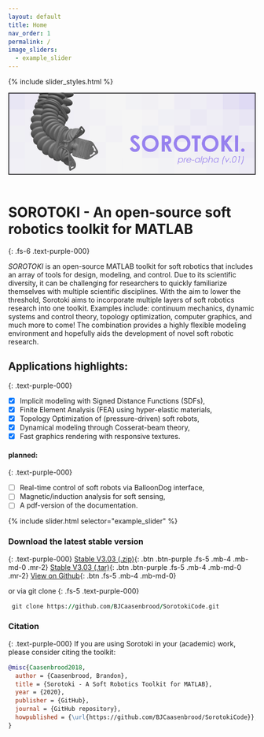```yaml
---
layout: default
title: Home
nav_order: 1
permalink: /
image_sliders:
  - example_slider
---
```


<!--
  https://fontawesome.com/how-to-use/on-the-web/styling/sizing-icons
-->

{% include slider_styles.html %}

<script src="https://cdn.mathjax.org/mathjax/latest/MathJax.js?config=TeX-AMS-MML_HTMLorMML" type="text/javascript"></script> 
<div align="center"> <img src="./docs/documentation/img/softrobot_.png" width="650"> </div> <br/>

# **SOROTOKI** - An open-source soft robotics toolkit for MATLAB
{: .fs-6 .text-purple-000}

*SOROTOKI* is an open-source MATLAB toolkit for soft robotics that includes an array of tools for design, modeling, and control. Due to its scientific diversity, it can be challenging for researchers to quickly familiarize themselves with multiple scientific disciplines. With the aim to lower the threshold, Sorotoki aims to incorporate multiple layers of soft robotics research into one toolkit. Examples include: continuum mechanics, dynamic systems and control theory, topology optimization, computer graphics, and much more to come! The combination provides a highly flexible modeling environment and hopefully aids the development of novel soft robotic research.

## Applications highlights:
{: .text-purple-000}
- [x] Implicit modeling with Signed Distance Functions (SDFs),
- [x] Finite Element Analysis (FEA) using hyper-elastic materials,
- [x] Topology Optimization of (pressure-driven) soft robots,
- [x] Dynamical modeling through Cosserat-beam theory,
- [x] Fast graphics rendering with responsive textures.

#### planned:
{: .text-purple-000}
- [ ] Real-time control of soft robots via BalloonDog interface,
- [ ] Magnetic/induction analysis for soft sensing,
- [ ] A pdf-version of the documentation.

{% include slider.html selector="example_slider" %}

### Download the latest stable version
{: .text-purple-000}
[Stable V3.03 (.zip)](https://github.com/BJCaasenbrood/SorotokiCode/zipball/master){: .btn .btn-purple .fs-5 .mb-4 .mb-md-0 .mr-2} [Stable V3.03 (.tar)](https://github.com/BJCaasenbrood/SorotokiCode/tarball/master){: .btn .btn-purple .fs-5 .mb-4 .mb-md-0 .mr-2} [View on Github](https://github.com/BJCaasenbrood/SorotokiCode){: .btn .fs-5 .mb-4 .mb-md-0}  

or via git clone
{: .fs-5 .text-purple-000}
```fortran
 git clone https://github.com/BJCaasenbrood/SorotokiCode.git
```

### Citation
{: .text-purple-000}
If you are using Sorotoki in your (academic) work, please consider citing the toolkit:
```bibtex
@misc{Caasenbrood2018,
  author = {Caasenbrood, Brandon},
  title = {Sorotoki - A Soft Robotics Toolkit for MATLAB},
  year = {2020},
  publisher = {GitHub},
  journal = {GitHub repository},
  howpublished = {\url{https://github.com/BJCaasenbrood/SorotokiCode}},
}
```


<!-- ## Quick installation
The toolkit is easy to install. Download the latest stable version above, and unpack the compressed folder at any desired directory. Alternatively, you can directly clone the repository with the following terminal command:
```rust
git clone https://github.com/BJCaasenbrood/SorotokiCode.git
```

To install the toolkit, simply run the command [`sorotoki()`]() in the MATLAB command window. That's it, the SOROTOKI toolkit is now ready-to-use.

It is worth mentioning this command is also used to update the toolkit. It is recommended to run `sorotoki.m`{: .text-purple-000} to check for updates occasionally.  -->

<!-- ## Citation and references
If you are using Sorotoki in your (academic) work, please consider citing the toolkit:
```bibtex
@misc{Caasenbrood2018,
  author = {Caasenbrood, Brandon},
  title = {Sorotoki - A Soft Robotics Toolkit for MATLAB},
  year = {2018},
  publisher = {GitHub},
  journal = {GitHub repository},
  howpublished = {\url{https://github.com/BJCaasenbrood/SorotokiCode}},
}
```

[**[1]** ](https://ieeexplore.ieee.org/abstract/document/9116010/metrics#metrics) B. Caasenbrood, A. Pogromsky and H. Nijmeijer, A Computational Design Framework for Pressure-driven Soft Robots through Nonlinear Topology Optimization, 2020 3rd IEEE Inter. Conf. on Soft Robotics (RoboSoft), pp. 633-638, 2020.

[2] B. Caasenbrood, A. Pogromsky, and H. Nijmeijer, Dynamic modeling of hyper-elastic soft robots using spatial curves, IFAC World Congress, 2020.

[**[3]**](https://link.springer.com/article/10.1007/s00158-011-0706-z) C. Talischi, G. H. Paulino, A. Pereira, and I. F. M. Menezes, PolyMesher: A general-purpose mesh generator for polygonal elements written in Matlab, Struct. Multidiscip. Optim., vol. 45, no. 3, pp. 309–328, 2012.

[**[4]**](https://www.springer.com/gp/book/9781441917454) N. Kim, Introduction Analysis Finite Element to Nonlinear. Springer, 2018.

[**[5]**](https://www.springer.com/gp/book/9783540429920) M. Bendsøe, M. Philip, O. Sigmund, Topology Optimization. Theory, Methods and Applications. Springer, 2003.

 -->
